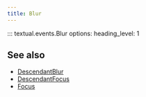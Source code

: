 ```yaml
---
title: Blur
---
```


::: textual.events.Blur
    options:
      heading_level: 1

## See also

- [DescendantBlur](descendant_blur.md)
- [DescendantFocus](descendant_focus.md)
- [Focus](focus.md)

